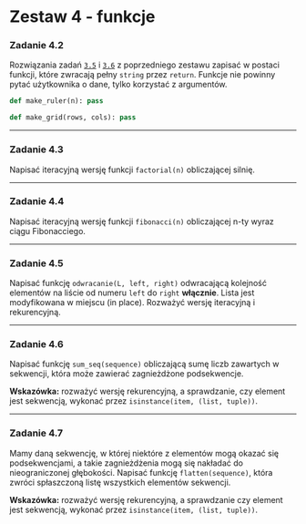 # Zestaw 4 - funkcje

### Zadanie 4.2
Rozwiązania zadań [`3.5`](https://github.com/gabrielaOracz7/Python/blob/main/zestaw3/3_5.py) i [`3.6`](https://github.com/gabrielaOracz7/Python/blob/main/zestaw3/3_6.py) z poprzedniego zestawu zapisać w postaci funkcji, które zwracają pełny `string` przez `return`. Funkcje nie powinny pytać użytkownika o dane, tylko korzystać z argumentów. 

```python
def make_ruler(n): pass

def make_grid(rows, cols): pass
```

---

### Zadanie 4.3
Napisać iteracyjną wersję funkcji `factorial(n)` obliczającej silnię.

---

### Zadanie 4.4
Napisać iteracyjną wersję funkcji `fibonacci(n)` obliczającej n-ty wyraz ciągu Fibonacciego. 

---

### Zadanie 4.5
Napisać funkcję `odwracanie(L, left, right)` odwracającą kolejność elementów na liście od numeru `left` do `right` __włącznie__. Lista jest modyfikowana w miejscu (in place). Rozważyć wersję iteracyjną i rekurencyjną. 

---

### Zadanie 4.6
Napisać funkcję `sum_seq(sequence)` obliczającą sumę liczb zawartych w sekwencji, która może zawierać zagnieżdżone podsekwencje. 

**Wskazówka:** rozważyć wersję rekurencyjną, a sprawdzanie, czy element jest sekwencją, wykonać przez `isinstance(item, (list, tuple))`.

---

### Zadanie 4.7
Mamy daną sekwencję, w której niektóre z elementów mogą okazać się podsekwencjami, a takie zagnieżdżenia mogą się nakładać do nieograniczonej głębokości. Napisać funkcję `flatten(sequence)`, która zwróci spłaszczoną listę wszystkich elementów sekwencji. 

**Wskazówka:** rozważyć wersję rekurencyjną, a sprawdzanie czy element jest sekwencją, wykonać przez `isinstance(item, (list, tuple))`. 